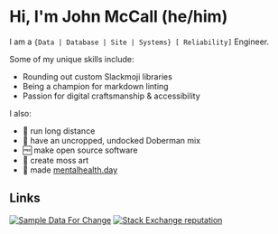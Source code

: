 # Hi, I'm John McCall (he/him)

I am a `{Data | Database | Site | Systems} [ Reliability]` Engineer.

Some of my unique skills include: 

- Rounding out custom Slackmoji libraries
- Being a champion for markdown linting
- Passion for digital craftsmanship & accessibility

I also:

* :runner: run long distance 
* :dog: have an uncropped, undocked Doberman mix
* :free: make open source software
* :deciduous_tree: create moss art 
* :massage: made [mentalhealth.day](https://mentalhealth.day)

## Links

[![Sample Data For Change](https://img.shields.io/badge/Sample%20Data%20For%20Change%20%E2%9D%A4--red?style=social)][sdfc]
[![Stack Exchange reputation](https://img.shields.io/badge/DBA%20StackExchange-10k+-x?logo=stackexchange&style=social)][dba.se]


[sdfc]: https://sampledataforchange.github.io/
[dba.se]: https://dba.stackexchange.com/users/45616/lowlydba/
[expdb]: https://expressdb.io 
